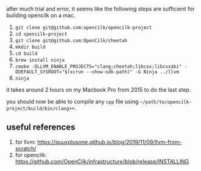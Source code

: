 after much trial and error, it seems like the following steps are sufficient for building opencilk on a mac.

1. `git clone git@github.com:opencilk/opencilk-project`
2. `cd opencilk-project`
3. `git clone git@github.com:OpenCilk/cheetah`
4. `mkdir build`
5. `cd build`
6. `brew install ninja`
7. `cmake -DLLVM_ENABLE_PROJECTS="clang;cheetah;libcxx;libcxxabi" -DDEFAULT_SYSROOT="$(xcrun --show-sdk-path)" -G Ninja ../llvm`
8. `ninja`

it takes around 2 hours on my Macbook Pro from 2015 to do the last step.

you should now be able to compile any `cpp` file using `~/path/to/opencilk-project/build/bin/clang++`.


## useful references

1. for llvm: https://quuxplusone.github.io/blog/2019/11/09/llvm-from-scratch/
2. for opencilk: https://github.com/OpenCilk/infrastructure/blob/release/INSTALLING
